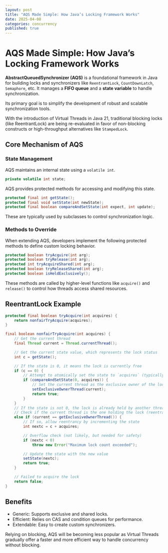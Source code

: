 ```yaml
---
layout: post
title: "AQS Made Simple: How Java’s Locking Framework Works"
date: 2025-04-08
categories: concurrency
published: true
---
```


# AQS Made Simple: How Java’s Locking Framework Works
**AbstractQueuedSynchronizer (AQS)** is a foundational framework in Java for building locks and synchronizers like `ReentrantLock`, `CountDownLatch`, `Semaphore`, etc. It manages a **FIFO queue** and a **state variable** to handle synchronization.

Its primary goal is to simplify the development of robust and scalable synchronization tools.

With the introduction of Virtual Threads in Java 21, traditional blocking locks (like ReentrantLock) are being re-evaluated in favor of non-blocking constructs or high-throughput alternatives like `StampedLock`.

## Core Mechanism of AQS
### State Management
AQS maintains an internal state using a `volatile int`.
```java
private volatile int state;
```
AQS provides protected methods for accessing and modifying this state.
```java
protected final int getState();
protected final void setState(int newState);
protected final boolean compareAndSetState(int expect, int update);
```
These are typically used by subclasses to control synchronization logic.

### Methods to Override
When extending AQS, developers implement the following protected methods to define custom locking behavior.
```java
protected boolean tryAcquire(int arg);
protected boolean tryRelease(int arg);
protected int tryAcquireShared(int arg);
protected boolean tryReleaseShared(int arg);
protected boolean isHeldExclusively();
```
These methods are called by higher-level functions like `acquire()` and `release()` to control how threads access shared resources.

## ReentrantLock Example
```java
protected final boolean tryAcquire(int acquires) {
    return nonfairTryAcquire(acquires);
}

final boolean nonfairTryAcquire(int acquires) {
    // Get the current thread
    final Thread current = Thread.currentThread();

    // Get the current state value, which represents the lock status
    int c = getState();

    // If the state is 0, it means the lock is currently free
    if (c == 0) {
        // Attempt to atomically set the state to `acquires` (typically 1)
        if (compareAndSetState(0, acquires)) {
            // Set the current thread as the exclusive owner of the lock
            setExclusiveOwnerThread(current);
            return true;
        }
    }
    // If the state is not 0, the lock is already held by another thread
    // Check if the current thread is the one holding the lock (reentrant case)
    else if (current == getExclusiveOwnerThread()) {
        // If so, allow reentrancy by incrementing the state
        int nextc = c + acquires;

        // Overflow check (not likely, but needed for safety)
        if (nextc < 0)
            throw new Error("Maximum lock count exceeded");

        // Update the state with the new value
        setState(nextc);
        return true;
    }

    // Failed to acquire the lock
    return false;
}
```

## Benefits
- Generic: Supports exclusive and shared locks.
- Efficient: Relies on CAS and condition queues for performance.
- Extendable: Easy to create custom synchronizers.

Relying on blocking, AQS will be becoming less popular as Virtual Threads gradually offer a faster and more efficient way to handle concurrency without blocking.
